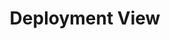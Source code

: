---
title: 7. Deployment View
weight: 7
cascade:
  type: docs
next: /architecture/08_concepts
prev: /architecture/06_runtime_view
---